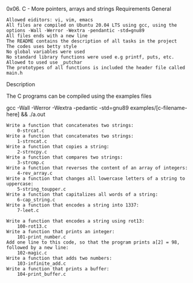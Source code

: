 0x06. C - More pointers, arrays and strings
Requirements
General

    Allowed eiditors: vi, vim, emacs
    All files are compiled on Ubuntu 20.04 LTS using gcc, using the options -Wall -Werror -Wextra -pendantic -std=gnu89
    All files ends with a new line
    The README contains the description of all tasks in the project
    The codes uses betty style
    No global variables were used
    No standard library functions were used e.g printf, puts, etc.
    Allowed to used use _putchar
    The prototypes of all functions is included the header file called main.h

Description

The C programs can be compiled using the examples files

gcc -Wall -Werror -Wextra -pedantic -std=gnu89 examples/[c-filename-here] && ./a.out

    Write a function that concatenates two strings:
        0-strcat.c
    Write a function that concatenates two strings:
        1-strncat.c
    Write a function that copies a string:
        2-strncpy.c
    Write a function that compares two strings:
        3-strcmp.c
    Write a function that reverses the content of an array of integers:
        4-rev_array.c
    Write a function that changes all lowercase letters of a string to uppercase:
        5-string_toupper.c
    Write a function that capitalizes all words of a string:
        6-cap_string.c
    Write a function that encodes a string into 1337:
        7-leet.c

    Write a function that encodes a string using rot13:
        100-rot13.c
    Write a function that prints an integer:
        101-print_number.c
    Add one line to this code, so that the program prints a[2] = 98, followed by a new line:
        102-magic.c
    Write a function that adds two numbers:
        103-infinite_add.c
    Write a function that prints a buffer:
        104-print_buffer.c
